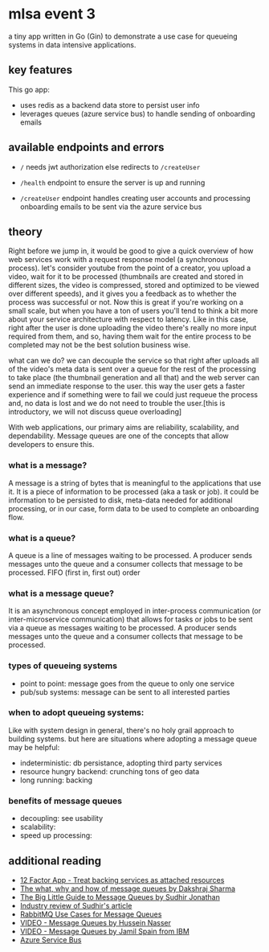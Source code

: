 # mlsa event 3

a tiny app written in Go (Gin) to demonstrate a use case for queueing systems in data intensive applications.

## key features

This go app:

- uses redis as a backend data store to persist user info
- leverages queues (azure service bus) to handle sending of onboarding emails

## available endpoints and errors

- `/` needs jwt authorization else redirects to `/createUser`

- `/health` endpoint to ensure the server is up and running

- `/createUser` endpoint handles creating user accounts and processing onboarding emails to be sent via the azure service bus

## theory
Right before we jump in, it would be good to give a quick overview of how web services work with a request response model (a synchronous process). let's consider youtube from the point of a creator, you upload a video, wait for it to be processed (thumbnails are created and stored in different sizes, the video is compressed, stored and optimized to be viewed over different speeds), and it gives you a feedback as to whether the process was successful or not. Now this is great if you're working on a small scale, but when you have a ton of users you'll tend to think a bit more about your service architecture with respect to latency. Like in this case, right after the user is done uploading the video there's really no more input required from them, and so, having them wait for the entire process to be completed may not be the best solution business wise.

what can we do? we can decouple the service so that right after uploads all of the video's meta data is sent over a queue for the rest of the processing to take place (the thumbnail generation and all that) and the web server can send an immediate response to the user. this way the user gets a faster experience and if something were to fail we could just requeue the process and, no data is lost and we do not need to trouble the user.[this is introductory, we will not discuss queue overloading]

With web applications, our primary aims are reliability, scalability, and dependability. Message queues are one of the concepts that allow developers to ensure this.

### what is a message?
A message is a string of bytes that is meaningful to the applications that use it. It is a piece of information to be processed (aka a task or job). it could be information to be persisted to disk, meta-data needed for additional processing, or in our case, form data to be used to complete an onboarding flow.

### what is a queue?
A queue is a line of messages waiting to be processed. A producer sends messages unto the queue and a consumer collects that message to be processed. FIFO (first in, first out) order

### what is a message queue?
It is an asynchronous concept employed in inter-process communication (or inter-microservice communication) that allows for tasks or jobs to be sent via a queue as messages waiting to be processed. A producer sends messages unto the queue and a consumer collects that message to be processed.

### types of queueing systems
- point to point: message goes from the queue to only one service
- pub/sub systems: message can be sent to all interested parties

### when to adopt queueing systems:
Like with system design in general, there's no holy grail approach to building systems. but here are situations where adopting a message queue may be helpful:
- indeterministic: db persistance, adopting third party services
- resource hungry backend: crunching tons of geo data
- long running: backing

### benefits of message queues
- decoupling: see usability
- scalability: 
- speed up processing:

## additional reading
- [12 Factor App - Treat backing services as attached resources](https://12factor.net/backing-services)
- [The what, why and how of message queues by Dakshraj Sharma](https://sharmarajdaksh.github.io/blog/the-what-why-and-how-of-message-queues)
- [The Big Little Guide to Message Queues by Sudhir Jonathan](https://sudhir.io/the-big-little-guide-to-message-queues)
- [Industry review of Sudhir's article](https://news.ycombinator.com/item?id=25591492)
- [RabbitMQ Use Cases for Message Queues](https://www.cloudamqp.com/blog/rabbitmq-use-cases-explaining-message-queues-and-when-to-use-them.html)
- [VIDEO - Message Queues by Hussein Nasser](https://www.youtube.com/watch?v=W4_aGb_MOls)
- [VIDEO - Message Queues by Jamil Spain from IBM](https://www.youtube.com/watch?v=xErwDaOc-Gs)
- [Azure Service Bus](https://docs.microsoft.com/en-us/azure/service-bus-messaging/service-bus-messaging-overview)